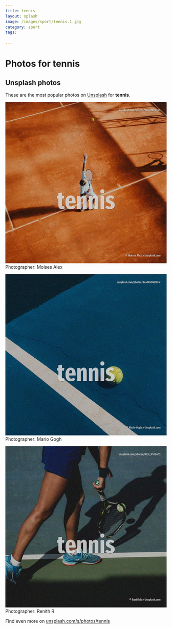 ```yaml
---
title: tennis
layout: splash
image: /images/sport/tennis.1.jpg
category: sport
tags:

---
```

# Photos for tennis
 
## Unsplash photos
These are the most popular photos on [Unsplash](https://unsplash.com) for **tennis**.
 
![tennis](/images/sport/tennis.1.jpg)
Photographer:  Moises Alex
 
![tennis](/images/sport/tennis.2.jpg)
Photographer:  Mario Gogh
 
![tennis](/images/sport/tennis.3.jpg)
Photographer:  Renith R
 
Find even more on [unsplash.com/s/photos/tennis](https://unsplash.com/s/photos/tennis)
 
